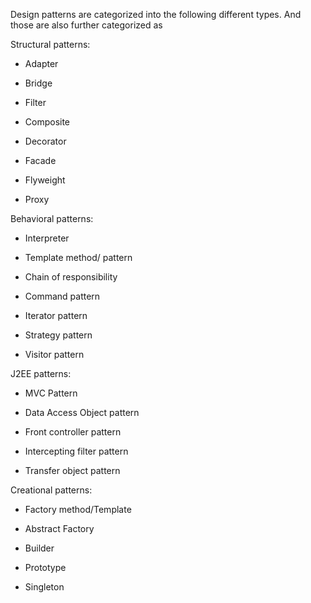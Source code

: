 Design patterns are categorized into the following different types. And
those are also further categorized as

Structural patterns:

- Adapter

- Bridge

- Filter

- Composite

- Decorator

- Facade

- Flyweight

- Proxy

Behavioral patterns:

- Interpreter

- Template method/ pattern

- Chain of responsibility

- Command pattern

- Iterator pattern

- Strategy pattern

- Visitor pattern

J2EE patterns:

- MVC Pattern

- Data Access Object pattern

- Front controller pattern

- Intercepting filter pattern

- Transfer object pattern

Creational patterns:

- Factory method/Template

- Abstract Factory

- Builder

- Prototype

- Singleton